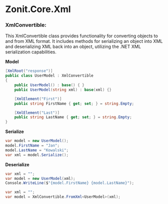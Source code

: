 # Zonit.Core.Xml

### XmlConvertible:
This XmlConvertible class provides functionality for converting objects to and from XML format. It includes methods for serializing an object into XML and deserializing XML back into an object, utilizing the .NET XML serialization capabilities.

**Model**
```cs
[XmlRoot("response")]
public class UserModel : XmlConvertible
{
    public UserModel() : base() { }
    public UserModel(string xml) : base(xml) {}

    [XmlElement("First")]
    public string FirstName { get; set; } = string.Empty;

    [XmlElement("Last")]
    public string LastName { get; set; } = string.Empty;
}
```

**Serialize**
```cs
var model = new UserModel();
model.FirstName = "Jan";
model.LastName = "Kowalski";
var xml = model.Serialize();
```

**Deserialize**
```cs
var xml = "";
var model = new UserModel(xml);
Console.WriteLine($"{model.FirstName} {model.LastName}");
```

```cs
var xml = "";
var model = XmlConvertible.FromXml<UserModel>(xml);
```
